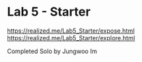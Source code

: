 # Lab 5 - Starter
https://realized.me/Lab5_Starter/expose.html
https://realized.me/Lab5_Starter/explore.html

Completed Solo by Jungwoo Im